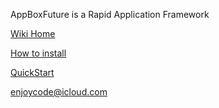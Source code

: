 AppBoxFuture is a Rapid Application Framework

[Wiki Home](https://github.com/enjoycode/appbox.deploy/wiki)

[How to install](https://github.com/enjoycode/appbox.deploy/wiki/Install)

[QuickStart](https://github.com/enjoycode/appbox.deploy/wiki/QuickStart)

enjoycode@icloud.com
